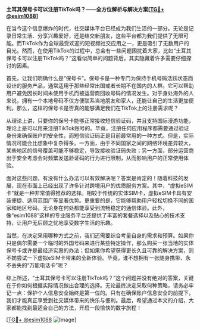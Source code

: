 **土耳其保号卡可以注册TikTok吗？——全方位解析与解决方案[[TG💪+ @esim1088](https://t.me/s/esim1088)]**

在当今这个信息爆炸的时代，社交媒体平台已经成为我们生活的一部分。无论是记录日常生活、分享兴趣爱好，还是结交新朋友，这些平台都为我们提供了无限可能。而TikTok作为全球最受欢迎的短视频社交应用之一，更是吸引了无数用户的目光。然而，在使用TikTok的过程中，总会有一些问题困扰着大家，比如“土耳其保号卡可以注册TikTok吗？”这看似简单的问题背后，其实隐藏着许多需要仔细探讨的因素。

首先，让我们明确什么是“保号卡”。保号卡是一种专门为保持手机号码活跃状态而设计的服务产品，通常适用于那些经常出国或者长期不在国内的人群。它可以帮助用户避免因长时间未使用手机而被运营商回收号码的情况发生。对于身处海外的人来说，拥有一个本地号码不仅方便联系当地朋友和家人，还能让自己的生活更加便利。那么，这样的保号卡是否真的能够满足我们在TikTok上的注册需求呢？

从理论上讲，只要你的保号卡能够正常接收短信验证码，并且支持国际漫游功能，理论上是可以用来注册TikTok账号的。毕竟，注册任何应用程序都需要通过验证身份来确保账户的安全性，而短信验证码正是目前最常用的一种方式。但是，实际情况可能会比想象中复杂得多。一方面，由于不同国家之间的网络环境差异较大，某些地区的信号覆盖可能不够稳定，导致接收验证码失败；另一方面，部分运营商出于安全考虑会对频繁发送验证码的行为进行限制，从而影响用户的正常使用体验。

面对这些问题，有没有什么办法可以有效解决呢？答案是肯定的！随着科技的发展，现在市面上已经出现了许多针对跨境用户的优质服务方案。其中，“虚拟eSIM卡”就是一种非常值得推荐的选择。相较于传统的实体SIM卡，虚拟eSIM卡具有安装便捷、适用范围广等显著优势。更重要的是，它能够帮助用户轻松切换不同的国家和地区号码，无论身在何处都能享受到流畅稳定的通信体验。此外，像“esim1088”这样的专业服务平台还提供了丰富的套餐选择以及贴心的技术支持，让用户无后顾之忧地享受数字生活的乐趣。

当然，在决定采用哪种方式之前，我们还需要综合考量自身的需求和预算。如果你只是偶尔需要一个临时的外国号码来进行某些特定操作，那么购买一张当地的实体保号卡或许是最经济实惠的办法；但如果你希望获得更长久且可靠的解决方案，则不妨尝试一下虚拟eSIM卡带来的全新体验。毕竟，谁不想拥有一张随身携带、永不丢失的“万能电话卡”呢？

综上所述，“土耳其保号卡可以注册TikTok吗？”这个问题并没有绝对的答案，关键在于你如何根据实际情况做出合理的选择。无论最终决定采取何种策略，请务必牢记一点：保护个人信息安全始终是第一位的。只有在确保账户信息安全的前提下，我们才能真正享受到社交媒体带来的快乐与便利。最后，希望通过本文的介绍，大家都能找到最适合自己的方法，开启一段愉快的数字旅程！

[[TG💪+ @esim1088](https://t.me/s/esim1088) ![Image](https://i.postimg.cc/4NQfJmqS/Snipaste-2025-05-13-00-14-12.png)]